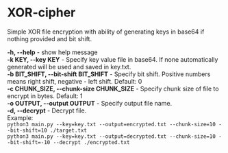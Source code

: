 # XOR-cipher

Simple XOR file encryption with ability of generating keys in base64 if nothing provided and bit shift.

  **-h, --help** - show help message  
  **-k KEY, --key KEY** - Specify key value file in base64. If none automatically generated will be used and saved in key.txt.  
  **-b BIT_SHIFT, --bit-shift BIT_SHIFT** - Specify bit shift. Positive numbers means right shift, negative - left shift. Default: 0  
  **-c CHUNK_SIZE, --chunk-size CHUNK_SIZE** - Specify chunk size of file to encrypt in bytes. Default: 1  
  **-o OUTPUT, --output OUTPUT** - Specify output file name.  
  **-d, --decrypt** - Decrypt file.  
Example:  
`python3 main.py --key=key.txt --output=encrypted.txt --chunk-size=10 --bit-shift=10 ./target.txt`  
`python3 main.py --key=key.txt --output=decrypted.txt --chunk-size=10 --bit-shift=-10 --decrypt ./encrypted.txt`  
